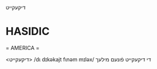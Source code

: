 דיקעקייט

HASIDIC
=======
= AMERICA = 

<דיקעקייט>
/dɩ dɪkəkajt fɩnəm mɪləx/ די דיקעקייט פֿונעם מילעך